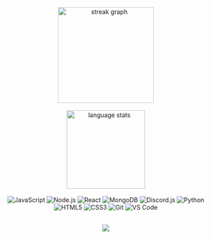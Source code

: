 <div align="center">
  <img src="https://streak-stats.demolab.com?user=southctrl&locale=en&mode=daily&theme=dark&hide_border=false&border_radius=5&order=3" height="220" alt="streak graph" />
  <br><br>
  
  <img src="https://github-readme-stats.vercel.app/api/top-langs/?username=southctrl&layout=compact&theme=dark&hide_border=false&border_radius=5" height="180" alt="language stats" />
  <br><br>
  
  <img src="https://img.shields.io/badge/JavaScript-F7DF1E?style=for-the-badge&logo=javascript&logoColor=black" alt="JavaScript"/>
  <img src="https://img.shields.io/badge/Node.js-43853D?style=for-the-badge&logo=node.js&logoColor=white" alt="Node.js"/>
  <img src="https://img.shields.io/badge/React-20232A?style=for-the-badge&logo=react&logoColor=61DAFB" alt="React"/>
  <img src="https://img.shields.io/badge/MongoDB-4EA94B?style=for-the-badge&logo=mongodb&logoColor=white" alt="MongoDB"/>
  <img src="https://img.shields.io/badge/Discord.js-5865F2?style=for-the-badge&logo=discord&logoColor=white" alt="Discord.js"/>
  <img src="https://img.shields.io/badge/Python-3776AB?style=for-the-badge&logo=python&logoColor=white" alt="Python"/>
  <img src="https://img.shields.io/badge/HTML5-E34F26?style=for-the-badge&logo=html5&logoColor=white" alt="HTML5"/>
  <img src="https://img.shields.io/badge/CSS3-1572B6?style=for-the-badge&logo=css3&logoColor=white" alt="CSS3"/>
  <img src="https://img.shields.io/badge/Git-F05032?style=for-the-badge&logo=git&logoColor=white" alt="Git"/>
  <img src="https://img.shields.io/badge/VS_Code-007ACC?style=for-the-badge&logo=visual-studio-code&logoColor=white" alt="VS Code"/>
  <br><br>
  
  ![](https://komarev.com/ghpvc/?username=southctrl&style=plastic)
</div>

